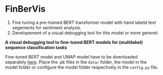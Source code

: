 # FinBerVis

1. Fine tuning a pre-trained BERT transformer model with hand labeld text segements for sentiment analysis. 
2. Developement of a visual debugging tool for this model or more generel:

**A visual debugging tool to fine-tuned BERT models for (multilabel) sequence classification tasks**


Fine-tuned BERT model and UMAP model have to be downloaded separately [here](https://cloud.uni-konstanz.de/index.php/s/rs8iCcdsZec9wks).
Place the .pk files in the `data/` folder, the model in the model folder or configure the model folder respectively in the `config.py` file.
